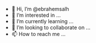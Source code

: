 - 👋 Hi, I’m @ebrahemsalh
- 👀 I’m interested in ...
- 🌱 I’m currently learning ...
- 💞️ I’m looking to collaborate on ...
- 📫 How to reach me ...

<!---
ebrahemsalh/ebrahemsalh is a ✨ special ✨ repository because its `README.md` (this file) appears on your GitHub profile.
You can click the Preview link to take a look at your changes.
--->
